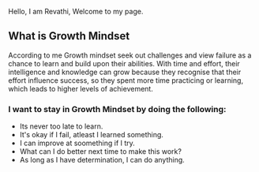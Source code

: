 Hello, I am Revathi, Welcome to my page.

## What is Growth Mindset

According to me Growth mindset seek out challenges and view failure as a chance to learn and build upon their abilities. With time and effort, their intelligence and knowledge can grow because they recognise that their effort influence success, so they spent more time practicing or learning, which leads to higher levels of achievement.

### I want to stay in Growth Mindset by doing the following:	

- Its never too late to learn.
- It's okay if I fail, atleast I learned something.
- I can improve at soomething if I try.
- What can I do better next time to make this work?
- As long as I have determination, I can do anything.

